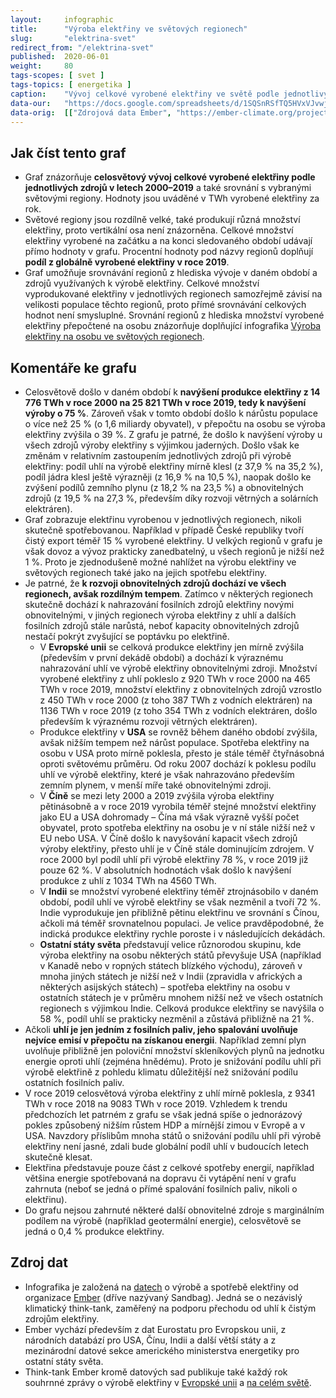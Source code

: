 ```yaml
---
layout:     infographic
title:      "Výroba elektřiny ve světových regionech"
slug:       "elektrina-svet"
redirect_from: "/elektrina-svet"
published:  2020-06-01
weight:     80
tags-scopes: [ svet ]
tags-topics: [ energetika ]
caption:    "Vývoj celkové vyrobené elektřiny ve světě podle jednotlivých zdrojů v letech 2000–2019, včetně údajů pro hlavní světové regiony. Hodnoty jsou uváděné v TWh za rok."
data-our:   "https://docs.google.com/spreadsheets/d/1SQSnRSfTQ5HVxVJvwj4igfl22hyblYVjDo_INceKy4I"
data-orig:  [["Zdrojová data Ember", "https://ember-climate.org/project/data-global-electricity-review/"]]
---
```


## Jak číst tento graf

* Graf znázorňuje **celosvětový vývoj celkové vyrobené elektřiny podle jednotlivých zdrojů v letech 2000–2019** a také srovnání s vybranými světovými regiony. Hodnoty jsou uváděné v <glossary id="w">TWh</glossary> vyrobené elektřiny za rok.
* Světové regiony jsou rozdílně velké, také produkují různá množství elektřiny, proto vertikální osa není znázorněna. Celkové množství elektřiny vyrobené na začátku a na konci sledovaného období udávají přímo hodnoty v grafu. Procentní hodnoty pod názvy regionů doplňují **podíl z globálně vyrobené elektřiny v roce 2019**.
* Graf umožňuje srovnávání regionů z hlediska vývoje v daném období a zdrojů využívaných k výrobě elektřiny. Celkové množství vyprodukované elektřiny v jednotlivých regionech samozřejmě závisí na velikosti populace těchto regionů, proto přímé srovnávání celkových hodnot není smysluplné. Srovnání regionů z hlediska množství vyrobené elektřiny přepočtené na osobu znázorňuje doplňující infografika [Výroba elektřiny na osobu ve světových regionech](/infografiky/elektrina-na-osobu-svet).

## Komentáře ke grafu

* Celosvětově došlo v daném období k **navýšení produkce elektřiny z 14 776 TWh v roce 2000 na 25 821 TWh v roce 2019, tedy k navýšení výroby o 75 %**. Zároveň však v tomto období došlo k nárůstu populace o více než 25 % (o 1,6 miliardy obyvatel), v přepočtu na osobu se výroba elektřiny zvýšila o 39 %. Z grafu je patrné, že došlo k navýšení výroby u všech zdrojů výroby elektřiny s výjimkou jaderných. Došlo však ke změnám v relativním zastoupením jednotlivých zdrojů při výrobě elektřiny: podíl uhlí na výrobě elektřiny mírně klesl (z 37,9 % na 35,2 %), podíl jádra klesl ještě výrazněji (z 16,9 % na 10,5 %), naopak došlo ke zvýšení podílů zemního plynu (z 18,2 % na 23,5 %) a obnovitelných zdrojů (z 19,5 % na 27,3 %, především díky rozvoji větrných a solárních elektráren).
* Graf zobrazuje elektřinu vyrobenou v jednotlivých regionech, nikoli skutečně spotřebovanou. Například v případě České republiky tvoří čistý export téměř 15 % vyrobené elektřiny. U velkých regionů v grafu je však dovoz a vývoz prakticky zanedbatelný, u všech regionů je nižší než 1 %. Proto je zjednodušeně možné nahlížet na výrobu elektřiny ve světových regionech také jako na jejich spotřebu elektřiny.
* Je patrné, že **k rozvoji obnovitelných zdrojů dochází ve všech regionech, avšak rozdílným tempem**. Zatímco v některých regionech skutečně dochází k nahrazování fosilních zdrojů elektřiny novými obnovitelnými, v jiných regionech výroba elektřiny z uhlí a dalších fosilních zdrojů stále narůstá, neboť kapacity obnovitelných zdrojů nestačí pokrýt zvyšující se poptávku po elektřině.
  * V **Evropské unii** se celková produkce elektřiny jen mírně zvýšila (především v první dekádě období) a dochází k výraznému nahrazování uhlí ve výrobě elektřiny obnovitelnými zdroji. Množství vyrobené elektřiny z uhlí pokleslo z 920 TWh v roce 2000 na 465 TWh v roce 2019, množství elektřiny z obnovitelných zdrojů vzrostlo z 450 TWh v roce 2000 (z toho 387 TWh z vodních elektráren) na 1136 TWh v roce 2019 (z toho 354 TWh z vodních elektráren, došlo především k výraznému rozvoji větrných elektráren).
  * Produkce elektřiny v **USA** se rovněž během daného období zvýšila, avšak nižším tempem než nárůst populace. Spotřeba elektřiny na osobu v USA proto mírně poklesla, přesto je stále téměř čtyřnásobná oproti světovému průměru. Od roku 2007 dochází k poklesu podílu uhlí ve výrobě elektřiny, které je však nahrazováno především zemním plynem, v menší míře také obnovitelnými zdroji.
  * V **Číně** se mezi lety 2000 a 2019 zvýšila výroba elektřiny pětinásobně a v roce 2019 vyrobila téměř stejné množství elektřiny jako EU a USA dohromady – Čína má však výrazně vyšší počet obyvatel, proto spotřeba elektřiny na osobu je v ní stále nižší než v EU nebo USA. V Číně došlo k navyšování kapacit všech zdrojů výroby elektřiny, přesto uhlí je v Číně stále dominujícím zdrojem. V roce 2000 byl podíl uhlí při výrobě elektřiny 78 %, v roce 2019 již pouze 62 %. V absolutních hodnotách však došlo k navýšení produkce z uhlí z 1034 TWh na 4560 TWh.
  * V **Indii** se množství vyrobené elektřiny téměř ztrojnásobilo v daném období, podíl uhlí ve výrobě elektřiny se však nezměnil a tvoří 72 %. Indie vyprodukuje jen přibližně pětinu elektřinu ve srovnání s Čínou, ačkoli má téměř srovnatelnou populaci. Je velice pravděpodobné, že indická produkce elektřiny rychle poroste i v následujících dekádách.
  * **Ostatní státy světa** představují velice různorodou skupinu, kde výroba elektřiny na osobu některých států převyšuje USA (například v Kanadě nebo v ropných státech blízkého východu), zároveň v mnoha jiných státech je nižší než v Indii (zpravidla v afrických a některých asijských státech) – spotřeba elektřiny na osobu v ostatních státech je v průměru mnohem nižší než ve všech ostatních regionech s výjimkou Indie. Celková produkce elektřiny se navýšila o 58 %, podíl uhlí se prakticky nezměnil a zůstává přibližně na 21 %.
* Ačkoli **uhlí je jen jedním z fosilních paliv, jeho spalování uvolňuje nejvíce emisí v přepočtu na získanou energii**. Například zemní plyn uvolňuje přibližně jen poloviční množství skleníkových plynů na jednotku energie oproti uhlí (zejména hnědému). Proto je snižování podílu uhlí při výrobě elektřině z pohledu klimatu důležitější než snižování podílu ostatních fosilních paliv.
* V roce 2019 celosvětová výroba elektřiny z uhlí mírně poklesla, z 9341 TWh v roce 2018 na 9083 TWh v roce 2019. Vzhledem k trendu předchozích let patrném z grafu se však jedná spíše o jednorázový pokles způsobený nižším růstem HDP a mírnější zimou v Evropě a v USA. Navzdory příslibům mnoha států o snižování podílu uhlí při výrobě elektřiny není jasné, zdali bude globální podíl uhlí v budoucích letech skutečně klesat.
* Elektřina představuje pouze část z celkové spotřeby energií, například většina energie spotřebovaná na dopravu či vytápění není v grafu zahrnuta (neboť se jedná o přímé spalování fosilních paliv, nikoli o elektřinu).
* Do grafu nejsou zahrnuté některé další obnovitelné zdroje s marginálním podílem na výrobě (například geotermální energie), celosvětově se jedná o 0,4 % produkce elektřiny.

## Zdroj dat

* Infografika je založená na [datech](https://ember-climate.org/insights/research/global-electricity-review-2020/#supporting-material) o výrobě a spotřebě elektřiny od organizace [Ember](https://ember-climate.org/) (dříve nazývaný Sandbag). Jedná se o nezávislý klimatický think-tank, zaměřený na podporu přechodu od uhlí k čistým zdrojům elektřiny.
* Ember vychází především z dat Eurostatu pro Evropskou unii, z národních databází pro USA, Čínu, Indii a další větší státy a z mezinárodní datové sekce amerického ministerstva energetiky pro ostatní státy světa.
* Think-tank Ember kromě datových sad publikuje také každý rok souhrnné zprávy o výrobě elektřiny v [Evropské unii](https://ember-climate.org/insights/research/european-electricity-review-2023/) a [na celém světě](https://ember-climate.org/insights/research/global-electricity-review-2023/).
